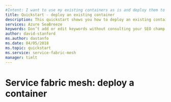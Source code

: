 ```yaml
---
#Intent: I want to use my existing containers as is and deploy them to Azure. (Windows or Linux) 
title: Quickstart - deploy an existing container
description: This quickstart shows you how to deploy an existing container on Service Fabric Mesh.
services: Azure SeaBreeze
keywords: Don’t add or edit keywords without consulting your SEO champ.
author: david-stanford
ms.author: dastanfo
ms.date: 04/05/2018
ms.topic: quickstart
ms.service: service-fabric-mesh
manager: timlt
---
```

# Service fabric mesh: deploy a container